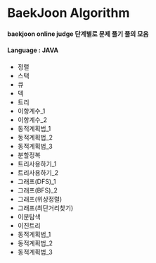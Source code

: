 # BaekJoon Algorithm

#### baekjoon online judge 단계별로 문제 풀기 풀의 모음
#### Language : JAVA

* 정렬
* 스택
* 큐
* 덱
* 트리
* 이항계수_1
* 이항계수_2
* 동적계획법_1
* 동적계획법_2
* 동적계획법_3
* 분할정복
* 트리사용하기_1
* 트리사용하기_2
* 그래프(DFS)_1
* 그래프(BFS)_2
* 그래프(위상정렬)
* 그래프(최단거리찾기)
* 이분탐색
* 이진트리
* 동적계획법_1
* 동적계획법_2
* 동적계획법_3


